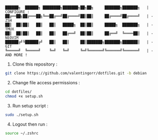 ```
██████╗  ██████╗ ████████╗███████╗██╗██╗     ███████╗███████╗   | CONFIGURE :
██╔══██╗██╔═══██╗╚══██╔══╝██╔════╝██║██║     ██╔════╝██╔════╝   | - ZSH
██║  ██║██║   ██║   ██║   █████╗  ██║██║     █████╗  ███████╗   | - TMUX
██║  ██║██║   ██║   ██║   ██╔══╝  ██║██║     ██╔══╝  ╚════██║   | - NEOVIM
██████╔╝╚██████╔╝   ██║   ██║     ██║███████╗███████╗███████║   | - GIT
╚═════╝  ╚═════╝    ╚═╝   ╚═╝     ╚═╝╚══════╝╚══════╝╚══════╝   | - AND MORE !
```

1. Clone this repository :
```bash
git clone https://github.com/valentingorr/dotfiles.git -b debian
``` 

2. Change file access permissions :
```bash
cd dotfiles/
chmod +x setup.sh
```

3. Run setup script :
```bash
sudo ./setup.sh
```

4. Logout then run :
```bash
source ~/.zshrc
```
